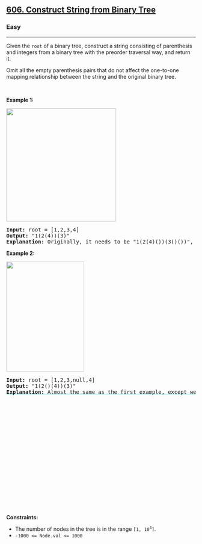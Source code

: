 <h2><a href="https://leetcode.com/problems/construct-string-from-binary-tree/">606. Construct String from Binary Tree</a></h2><h3>Easy</h3><hr><div style="user-select: auto;"><p style="user-select: auto;">Given the <code style="user-select: auto;">root</code> of a binary tree, construct a string consisting of parenthesis and integers from a binary tree with the preorder traversal way, and return it.</p>

<p style="user-select: auto;">Omit all the empty parenthesis pairs that do not affect the one-to-one mapping relationship between the string and the original binary tree.</p>

<p style="user-select: auto;">&nbsp;</p>
<p style="user-select: auto;"><strong style="user-select: auto;">Example 1:</strong></p>
<img alt="" src="https://assets.leetcode.com/uploads/2021/05/03/cons1-tree.jpg" style="width: 292px; height: 301px; user-select: auto;">
<pre style="user-select: auto;"><strong style="user-select: auto;">Input:</strong> root = [1,2,3,4]
<strong style="user-select: auto;">Output:</strong> "1(2(4))(3)"
<strong style="user-select: auto;">Explanation:</strong> Originally, it needs to be "1(2(4)())(3()())", but you need to omit all the unnecessary empty parenthesis pairs. And it will be "1(2(4))(3)"
</pre>

<p style="user-select: auto;"><strong style="user-select: auto;">Example 2:</strong></p>
<img alt="" src="https://assets.leetcode.com/uploads/2021/05/03/cons2-tree.jpg" style="width: 207px; height: 293px; user-select: auto;">
<pre style="user-select: auto;"><strong style="user-select: auto;">Input:</strong> root = [1,2,3,null,4]
<strong style="user-select: auto;">Output:</strong> "1(2()(4))(3)"
<strong style="user-select: auto;"><lclighter data-id="lgt256435722" data-bundle-id="0" style="background-image: linear-gradient(transparent 0%, transparent calc(50% - 4px), rgb(204, 242, 241) calc(50% - 4px), rgb(204, 242, 241) 100%); transition: background-position 120ms ease-in-out 0s, padding 120ms ease-in-out 0s; background-size: 100% 200%; background-position: initial; --darkreader-inline-bgimage:linear-gradient(rgba(0, 0, 0, 0) 0%, transparent calc(50% - 4px), #124746, calc(50% - 4px), #124746 100%); user-select: auto;" data-darkreader-inline-bgimage="">Explanation:</lclighter></strong><lclighter data-id="lgt256435722" data-bundle-id="0" style="background-image: linear-gradient(transparent 0%, transparent calc(50% - 4px), rgb(204, 242, 241) calc(50% - 4px), rgb(204, 242, 241) 100%); transition: background-position 120ms ease-in-out 0s, padding 120ms ease-in-out 0s; background-size: 100% 200%; background-position: initial; --darkreader-inline-bgimage:linear-gradient(rgba(0, 0, 0, 0) 0%, transparent calc(50% - 4px), #124746, calc(50% - 4px), #124746 100%); user-select: auto;" data-darkreader-inline-bgimage=""> Almost the same as the first example, except we cannot omit the first parenthesis pair to break the one-to-one mapping relationship between the input and the output.</lclighter><div class="LinerThreadIcon LinerFirst " data-highlight-id="256435722" data-bundle-id="0" id="lgt256435722" style="background-image: url(&quot;https://photo.getliner.com/liner-service-bucket/user_photo_default/color-6/S.svg&quot;); user-select: auto;">
        <div class="LinerThreadIcon__dim" style="user-select: auto;"></div>
        <div class="LinerThreadIcon__mentioned" style="user-select: auto;">
          <div class="LinerThreadIcon__mentionedImg" style="user-select: auto;"></div>
        </div>
        <div class="LinerThreadIcon__onlyMe" style="user-select: auto;">
          <div class="LinerThreadIcon__onlyMeImg" style="user-select: auto;"></div>
        </div>
      </div>
</pre>

<p style="user-select: auto;">&nbsp;</p>
<p style="user-select: auto;"><strong style="user-select: auto;">Constraints:</strong></p>

<ul style="user-select: auto;">
	<li style="user-select: auto;">The number of nodes in the tree is in the range <code style="user-select: auto;">[1, 10<sup style="user-select: auto;">4</sup>]</code>.</li>
	<li style="user-select: auto;"><code style="user-select: auto;">-1000 &lt;= Node.val &lt;= 1000</code></li>
</ul>
</div>